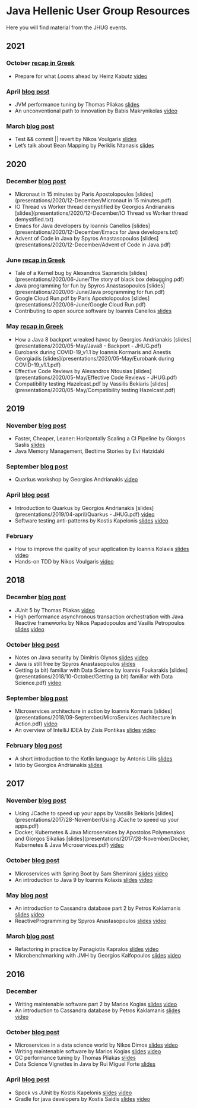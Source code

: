 # Java Hellenic User Group Resources

Here you will find material from the JHUG events.

## 2021

### October [recap in Greek](https://tinyletter.com/jhug/letters/jhug-newsletter-october-2021)

- Prepare for what *Loom*s ahead by Heinz Kabutz [video](https://vimeo.com/626210978)

### April [blog post](https://www.jhug.gr/jhug-meetup-april-22th-2021/)

- JVM performance tuning by Thomas Pliakas [slides](presentations/2021/04-April/JVMPerformanceTuning.pdf)
- An unconventional path to innovation by Babis Makrynikolas [video](https://vimeo.com/540659777)

### March [blog post](https://www.jhug.gr/jhug-meetup-march-11th-2021/)

- Test && commit || revert by Nikos Voulgaris [slides](presentations/2021/03-March/TestCommitRevert.pdf)
- Let’s talk about Bean Mapping by Periklis Ntanasis [slides](presentations/2021/03-March/JavaBeanMapping.pdf)

## 2020

### December [blog post](https://www.jhug.gr/jhug-meetup-december-29th-2020/)

- Micronaut in 15 minutes by Paris Apostolopoulos [slides](presentations/2020/12-December/Micronaut in 15 minutes.pdf)
- IO Thread vs Worker thread demystified by Georgios Andrianakis [slides](presentations/2020/12-December/IO Thread vs Worker thread demystified.txt)
- Emacs for Java developers by Ioannis Canellos [slides](presentations/2020/12-December/Emacs for Java developers.txt)
- Advent of Code in Java by Spyros Anastasopoulos [slides](presentations/2020/12-December/Advent of Code in Java.pdf)

### June [recap in Greek](https://tinyletter.com/jhug/letters/you-ve-got-mail-from-jhug-3)

- Tale of a Kernel bug by Alexandros Sapranidis [slides](presentations/2020/06-June/The story of black box debugging.pdf)
- Java programming for fun by Spyros Anastasopoulos [slides](presentations/2020/06-June/Java programming for fun.pdf)
- Google Cloud Run.pdf by Paris Apostolopoulos [slides](presentations/2020/06-June/Google Cloud Run.pdf)
- Contributing to open source software by Ioannis Canellos [slides](presentations/2020/06-June/contributing-to-oss.pdf)

### May [recap in Greek](https://tinyletter.com/jhug/letters/you-ve-got-mail-from-jhug-2)

- How a Java 8 backport wreaked havoc by Georgios Andrianakis [slides](presentations/2020/05-May/Java8 - Backport - JHUG.pdf)
- Eurobank during COVID-19_v1.1 by Ioannis Kormaris and Anestis Georgiadis [slides](presentations/2020/05-May/Eurobank during COVID-19_v1.1.pdf)
- Effective Code Reviews by Alexandros Ntousias [slides](presentations/2020/05-May/Effective Code Reviews - JHUG.pdf)
- Compatibility testing Hazelcast.pdf by Vassilis Bekiaris [slides](presentations/2020/05-May/Compatibility testing Hazelcast.pdf)

## 2019

### November [blog post](https://www.jhug.gr/jhug-meetup-november-11th-2019/)

- Faster, Cheaper, Leaner: Horizontally Scaling a CI Pipeline by Giorgos Saslis [slides](https://speakerdeck.com/gsaslis/faster-cheaper-leaner-horizontally-scaling-a-ci-pipeline-1ac8963b-22ed-4149-9047-7a7d192312d3)
- Java Memory Management, Bedtime Stories by Evi Hatzidaki

### September [blog post](https://www.jhug.gr/kai-tora-kati-entelos-diaforetiko/)

- Quarkus workshop by Georgios Andrianakis [video](https://vimeo.com/390340056)

### April [blog post](https://www.jhug.gr/jhug-meetup-april-9th-2019/)

- Introduction to Quarkus by Georgios Andrianakis [slides](presentations/2019/04-april/Quarkus - JHUG.pdf) [video](https://vimeo.com/339715440)
- Software testing anti-patterns by Kostis Kapelonis [slides](presentations/2019/04-april/software-testing-anti-patterns.pdf) [video](https://vimeo.com/335675924)

### February

- How to improve the quality of your application by Ioannis Kolaxis [slides](presentations/2019/02-February/quality.pdf) [video](https://vimeo.com/320965338)
- Hands-on TDD by Nikos Voulgaris [video](https://vimeo.com/323921239)

## 2018

### December [blog post](https://www.jhug.gr/jhug-meetup-december-3rd-2018/)

- JUnit 5 by Thomas Pliakas [video](https://vimeo.com/310893373)
- High performance asynchronous transaction orchestration with Java Reactive frameworks by Nikos Papadopoulos and Vasilis Petropoulos [slides](presentations/2018/12-December/intralot.pdf) [video](https://vimeo.com/309660360)

### October [blog post](https://www.jhug.gr/jhug-meetup-october-30th-2018/)

- Notes on Java security by Dimitris Glynos [slides](presentations/2018/10-October/notes-java-sec.pdf) [video](https://vimeo.com/301395882)
- Java is still free by Spyros Anastasopoulos [slides](presentations/2018/10-October/JavaLicense.pdf)
- Getting (a bit) familiar with Data Science by Ioannis Foukarakis [slides](presentations/2018/10-October/Getting (a bit) familiar with Data Science.pdf) [video](https://vimeo.com/299762465)

### September [blog post](https://www.jhug.gr/new-meetupsep-2018/)

- Microservices architecture in action by Ioannis Kormaris [slides](presentations/2018/09-September/MicroServices Architecture In Action.pdf) [video](https://vimeo.com/293447463)
- An overview of IntelliJ IDEA by Zisis Pontikas [slides](presentations/2018/09-September/Jetbrains.pdf) [video](https://vimeo.com/294017886)

### February [blog post](https://www.jhug.gr/jhug-meetup-february-28th-2018/)

- A short introduction to the Kotlin language by Antonis Lilis [slides](presentations/2018/28-February/KotlinIntro-JHUG.pdf)
- Istio by Georgios Andrianakis [slides](presentations/2018/28-February/istio-presentation-jhug.pdf)

## 2017

### November [blog post](https://fragkakis.github.io/JHUG-meetup-28-November-2017/)

- Using JCache to speed up your apps by Vassilis Bekiaris [slides](presentations/2017/28-November/Using JCache to speed up your apps.pdf)
- Docker, Kubernetes & Java Microservices by Apostolos Polymenakos and Giorgos Sikalias [slides](presentations/2017/28-November/Docker, Kubernetes & Java Microservices.pdf) [video](https://vimeo.com/247101263)

### October [blog post](https://fragkakis.github.io/JHUG-meetup-20-October-2017/)

- Microservices with Spring Boot by Sam Shemirani [slides](presentations/2017/10-October/JHug-microservices-springboot.pdf) [video](https://vimeo.com/246536422)
- An introduction to Java 9 by Ioannis Kolaxis [slides](presentations/2017/10-October/jhugkolaxisioannisjava9-171020210902.pdf) [video](https://vimeo.com/246622212)

### May [blog post](https://fragkakis.github.io/JHUG-meetup-12-May-2017/)

- An introduction to Cassandra database part 2 by Petros Kaklamanis [slides](presentations/2017/05-May/JHUG_12052017_CassandraIntro.pdf) [video](https://vimeo.com/218583074)
- ReactiveProgramming by Spyros Anastasopoulos [slides](presentations/2017/05-May/Reactive_Programming.pdf) [video](https://vimeo.com/219470138)

### March [blog post](https://fragkakis.github.io/meetup-15-March-2017/)

- Refactoring in practice by Panagiotis Kapralos [slides](presentations/2017/03-March/Refactoring-In-Practice.pdf) [video](https://vimeo.com/208950085)
- Microbenchmarking with JMH by Georgios Kalfopoulos [slides](presentations/2017/03-March/Microbenchmarking.pdf) [video](https://vimeo.com/208947227)

## 2016

### December

- Writing maintenable software part 2 by Marios Kogias [slides](presentations/2016/12-December/Maintainability.Presentation_PART_2.v0.4.pdf) [video](https://vimeo.com/196230071)
- An introduction to Cassandra database by Petros Kaklamanis [slides](presentations/2016/12-December/JHUG_02122016_CassandraIntro.pdf) [video](https://vimeo.com/197079359)

### October [blog post](https://fragkakis.github.io/JHUG-meetup-4-October-2016/)

- Microservices in a data science world by Nikos Dimos [slides](presentations/2016/10-October/Microservices_in_a_Data_Science_World.pdf) [video](https://vimeo.com/187563316)
- Writing maintenable software by Marios Kogias [slides](presentations/2016/10-October/Maintainability_Presentation.pdf) [video](https://vimeo.com/186186187)
- GC performance tuning by Thomas Pliakas [slides](presentations/2016/10-October/GC_Performance_Tuning.pdf)
- Data Science Vignettes in Java by Rui Miguel Forte [slides](presentations/2016/10-October/Forte_JHUG_Presentation_2016.pdf)

### April [blog post](https://fragkakis.github.io/JHUG-meetup-2-April-2016/)

- Spock vs JUnit by Kostis Kapelonis [slides](presentations/2016/04-April/spock-vs-junit.pdf) [video](https://vimeo.com/163169615)
- Gradle for java developers by Kostis Saidis [slides](presentations/2016/04-April/gradleforjavadevelopers-160403102018.pdf) [video](https://vimeo.com/163474384)
